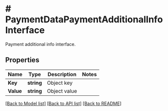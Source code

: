 # # PaymentDataPaymentAdditionalInfoInterface
Payment additional info interface.

## Properties 


Name | Type | Description | Notes
------------ | ------------- | ------------- | -------------
**Key**| **string** | Object key  |
**Value**| **string** | Object value  |


[[Back to Model list]](../../README.md#models) [[Back to API list]](../../README.md#endpoints) [[Back to README]](../../README.md)

